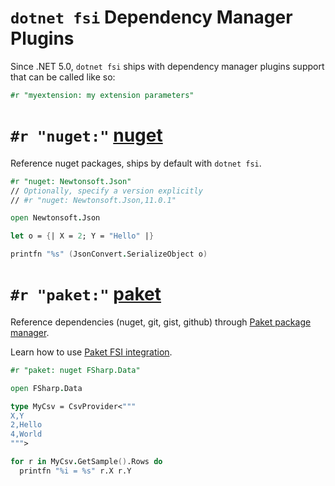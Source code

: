 # `dotnet fsi` Dependency Manager Plugins

Since .NET 5.0, `dotnet fsi` ships with dependency manager plugins support that can be called like so:

```fsharp
#r "myextension: my extension parameters"
```

# `#r "nuget:"` [nuget](https://github.com/dotnet/fsharp/tree/main/src/fsharp/FSharp.DependencyManager.Nuget)

Reference nuget packages, ships by default with `dotnet fsi`.

```fsharp
#r "nuget: Newtonsoft.Json"
// Optionally, specify a version explicitly
// #r "nuget: Newtonsoft.Json,11.0.1"

open Newtonsoft.Json

let o = {| X = 2; Y = "Hello" |}

printfn "%s" (JsonConvert.SerializeObject o)
```


# `#r "paket:"` [paket](https://fsprojects.github.io/Paket/fsi-integration.html)

Reference dependencies (nuget, git, gist, github) through [Paket package manager](https://fsprojects.github.io/Paket).

Learn how to use [Paket FSI integration](https://fsprojects.github.io/Paket/fsi-integration.html).

```fsharp
#r "paket: nuget FSharp.Data"

open FSharp.Data

type MyCsv = CsvProvider<"""
X,Y
2,Hello
4,World
""">

for r in MyCsv.GetSample().Rows do
  printfn "%i = %s" r.X r.Y
```